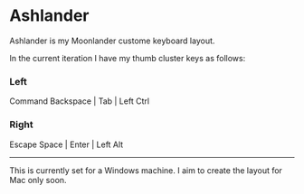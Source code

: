 # Ashlander
Ashlander is my Moonlander custome keyboard layout.

In the current iteration I have my thumb cluster keys as follows:

### Left

Command
Backspace | Tab | Left Ctrl

### Right

Escape
Space | Enter | Left Alt

---

This is currently set for a Windows machine. I aim to create the layout for Mac only soon. 
